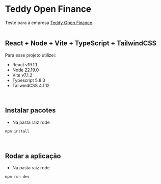 # Teddy Open Finance 

Teste para a empresa [Teddy Open Finance](https://teddydigital.io/).
<br>
<br>


## React + Node + Vite + TypeScript + TailwindCSS

Para esse projeto utilizei:
* React v19.1.1
* Node 22.19.0
* Vite v7.1.2
* Typescript 5.8.3 
* TailwindCSS 4.1.12
<br>


## Instalar pacotes

* Na pasta raiz rode
```bash
npm install 
```
<br>


## Rodar a aplicação

* Na pasta raiz rode

```bash
npm run dev 
```

